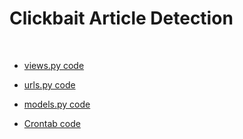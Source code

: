 # Clickbait Article Detection
<br>


 - [views.py code](https://github.com/Yedam101/finalProject-Review/blob/master/finalProject/article/views.py)


 - [urls.py code](https://github.com/Yedam101/finalProject-Review/blob/master/finalProject/article/urls.py)

  - [models.py code](https://github.com/Yedam101/finalProject-Review/blob/master/finalProject/article/models.py)

 - [Crontab code](https://github.com/Yedam101/finalProject-Review/blob/master/finalProject/article/cron.py)